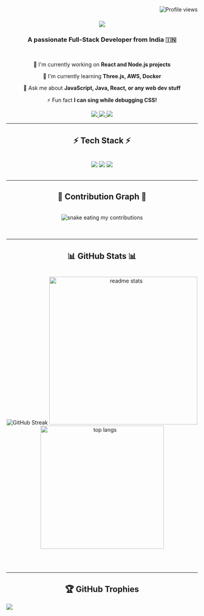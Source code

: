 <img align="right" src="https://komarev.com/ghpvc/?username=Omm7&label=Profile%20views&color=0e75b6&style=flat" alt="Profile views" />
<h1 align="center">
    <img src="https://readme-typing-svg.herokuapp.com/?font=Righteous&size=35&center=true&vCenter=true&width=500&height=70&duration=4000&lines=Hi+There!+👋;+I'm+Omm+Prakash+Roul!;" />
</h1>

<h3 align="center">A passionate Full-Stack Developer from India 🇮🇳</h3>

<br/>

<div align="center">
 
 🔭 I'm currently working on **React and Node.js projects**
 
 🌱 I'm currently learning **Three.js, AWS, Docker**

 💬 Ask me about **JavaScript, Java, React, or any web dev stuff**

 ⚡ Fun fact **I can sing while debugging CSS!**

</div>
 
<div align="center"> 
  <a href="mailto:roulommprakash5@gmail.com">
    <img src="https://img.shields.io/badge/Gmail-333333?style=for-the-badge&logo=gmail&logoColor=red" />
  </a>
  <a href="https://www.linkedin.com/in/omm-prakash-roul-042a33281/" target="_blank">
    <img src="https://img.shields.io/badge/LinkedIn-0077B5?style=for-the-badge&logo=linkedin&logoColor=white" target="_blank" />
  </a>
  <a href="https://omm-prakash-portfolio.vercel.app/" target="_blank">
     <img src="https://img.shields.io/badge/Portfolio-FF5722?style=for-the-badge&logo=todoist&logoColor=white" target="_blank" />
  </a>
</div>

<hr/>
 
<h2 align="center">⚡ Tech Stack ⚡</h2>
<br/>
<div align="center">
    <img src="https://skillicons.dev/icons?i=react,nextjs,js,ts,html,css,tailwind,threejs" />
    <img src="https://skillicons.dev/icons?i=nodejs,java,py,flask,mysql,mongodb" />
    <img src="https://skillicons.dev/icons?i=aws,docker,git,github,vscode,figma,idea" />
    <br>
</div>

<br/>
<hr/>

<div align="center">
  <h2>🐍 Contribution Graph 🐍</h2>
  <br>
  <img alt="snake eating my contributions" src="https://raw.githubusercontent.com/Omm7/Omm7/output/github-contribution-grid-snake.svg" />
  <br/><br/><br/>
</div>
<hr/>

<h2 align="center">📊 GitHub Stats 📊</h2>
<br>
<div align=center>

  <img src="https://streak-stats.demolab.com?user=Omm7&theme=dark" alt="GitHub Streak" />
  <img width=390 src="https://github-readme-stats.vercel.app/api?username=Omm7&hide=contribs,prs&count_private=true&show_icons=true&theme=radical&rank_icon=github&border_radius=10" alt="readme stats" />
  <br/>
  <img width=325 align="center" src="https://github-readme-stats.vercel.app/api/top-langs/?username=Omm7&show_icons=true&locale=en&layout=compact&theme=radical&border_radius=10&size_weight=0.5&count_weight=0.5&exclude_repo=github-readme-stats" alt="top langs" />
</div>

<br/><br/>

<hr/>

<div>
    <h2 align="center">🏆 GitHub Trophies</h2>
    <img src="https://github-profile-trophy.vercel.app/?username=Omm7&theme=onedark&no-frame=false&no-bg=true&margin-w=4"/>
</div>